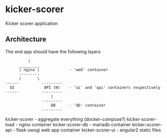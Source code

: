 # kicker-scorer
Kicker scorer application

## Architecture

The end app should have the following layers

              |
          _________
          | nginx |             - 'web' container
          ---------
          /       \             
    ------          ---------
      UI             API (N)    - 'ui' and 'api' containers respectively
    ------          ---------
                        |
                    ---------
                        DB      - 'db' container
                    ---------

kicker-scorer         - aggregate everything (docker-compose?)
kicker-scorer-load    - nginx container
kicker-scorer-db      - mariadb container
kicker-scorer-api     - flask uwsgi web app container
kicker-scorer-ui      - angular2 static files
